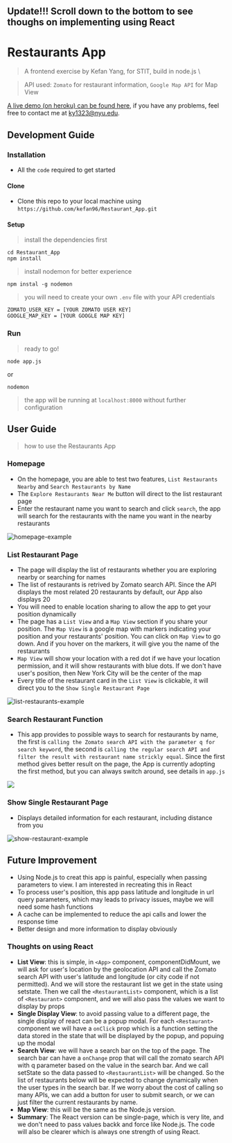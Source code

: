## Update!!! Scroll down to the bottom to see thoughs on implementing using React


# Restaurants App
> A frontend exercise by Kefan Yang, for STIT, build in node.js \\

> API used: `Zomato` for restaurant information, `Google Map API` for Map View 

[A live demo (on heroku) can be found here](https://morning-plains-38989.herokuapp.com/), if you have any problems, feel free to contact me at ky1323@nyu.edu.

## Development Guide

### Installation

- All the `code` required to get started

#### Clone

- Clone this repo to your local machine using `https://github.com/kefan96/Restaurant_App.git`

#### Setup

> install the dependencies first

```shell
cd Restaurant_App
npm install
```

> install nodemon for better experience

```shell
npm instal -g nodemon
```

> you will need to create your own `.env` file with your API credentials

```
ZOMATO_USER_KEY = [YOUR ZOMATO USER KEY]
GOOGLE_MAP_KEY = [YOUR GOOGLE MAP KEY]
```

### Run
> ready to go!
```shell
node app.js
```
or
```shell
nodemon
```

> the app will be running at `localhost:8000` without further configuration

## User Guide

> how to use the Restaurants App

### Homepage
- On the homepage, you are able to test two features, `List Restaurants Nearby` and `Search Restaurants by Name`
- The `Explore Restaurants Near Me` button will direct to the list restaurant page
- Enter the restaurant name you want to search and click `search`, the app will search for the restaurants with the name you want in the nearby restaurants
<img src="/public/Images/homepage-example.png" alt="homepage-example">

### List Restaurant Page
- The page will display the list of restaurants whether you are exploring nearby or searching for names
- The list of restaurants is retrived by Zomato search API. Since the API displays the most related 20 restaurants by default, our App also displays 20
- You will need to enable location sharing to allow the app to get your position dynamically
- The page has a `List View` and a `Map View` section if you share your position. The `Map View` is a google map with markers indicating your position and your restaurants' position. You can click on `Map View` to go down. And if you hover on the markers, it will give you the name of the restaurants
- `Map View` will show your location with a red dot if we have your location permission, and it will show restaurants with blue dots. If we don't have user's position, then New York City will be the center of the map
- Every title of the restaurant card in the `List View` is clickable, it will direct you to the `Show Single Restaurant Page`
<img src="/public/Images/example-listpage.png" alt="list-restaurants-example">

### Search Restaurant Function
- This app provides to possible ways to search for restaurants by name, the first is `calling the Zomato search API with the parameter q for search keyword`, the second is `calling the regular search API and filter the result with restaurant name strickly equal`. Since the first method gives better result on the page, the App is currently adopting the first method, but you can always switch around, see details in `app.js`
<img src="/public/Images/example-search.png">

### Show Single Restaurant Page
- Displays detailed information for each restaurant, including distance from you
<img src="/public/Images/showpage-example.png" alt="show-restaurant-example">

## Future Improvement
- Using Node.js to creat this app is painful, especially when passing parameters to view. I am interested in recreating this in React
- To process user's position, this app pass latitude and longitude in url query parameters, which may leads to privacy issues, maybe we will need some hash functions
- A cache can be implemented to reduce the api calls and lower the response time
- Better design and more information to display obviously

### Thoughts on using React
- **List View**: this is simple, in `<App>` component, componentDidMount, we will ask for user's location by the geolocation API and call the Zomato search API with user's latitude and longitude (or city code if not permitted). And we will store the restaurant list we get in the state using setstate. Then we call the `<RestaurantList>` component, which is a list of `<Restaurant>` component, and we will also pass the values we want to display by props
- **Single Display View**: to avoid passing value to a different page, the single display of react can be a popup modal. For each `<Restaurant>` component we will have a `onClick` prop which is a function setting the data stored in the state that will be displayed by the popup, and popuing up the modal 
- **Search View**: we will have a search bar on the top of the page. The search bar can have a `onChange` prop that will call the zomato search API with q parameter based on the value in the search bar. And we call setState so the data passed to `<RestaurantList>` will be changed. So the list of restaurants below will be expected to change dynamically when the user types in the search bar. If we worry about the cost of calling so many APIs, we can add a button for user to submit search, or we can just filter the current restaurants by name.
- **Map View**: this will be the same as the Node.js version.
- **Summary**: The React version can be single-page, which is very lite, and we don't need to pass values backk and force like Node.js. The code will also be clearer which is always one strength of using React.
